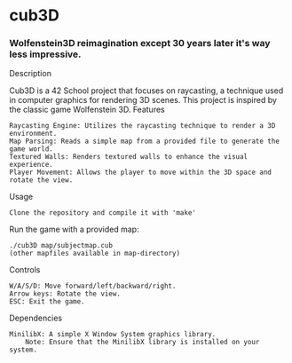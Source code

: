 # cub3D
### Wolfenstein3D reimagination except 30 years later it's way less impressive.
 
Description

Cub3D is a 42 School project that focuses on raycasting, a technique used in computer graphics for rendering 3D scenes. This project is inspired by the classic game Wolfenstein 3D.
Features

    Raycasting Engine: Utilizes the raycasting technique to render a 3D environment.
    Map Parsing: Reads a simple map from a provided file to generate the game world.
    Textured Walls: Renders textured walls to enhance the visual experience.
    Player Movement: Allows the player to move within the 3D space and rotate the view.

Usage

    Clone the repository and compile it with 'make'

Run the game with a provided map:

    ./cub3D map/subjectmap.cub
    (other mapfiles available in map-directory)

Controls

    W/A/S/D: Move forward/left/backward/right.
    Arrow keys: Rotate the view.
    ESC: Exit the game.

Dependencies

    MinilibX: A simple X Window System graphics library.
        Note: Ensure that the MinilibX library is installed on your system.
